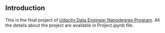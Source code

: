 ## Introduction
This is the final project of [Udacity Data Engineer Nanodegree Program](https://www.udacity.com/course/data-engineer-nanodegree--nd027). All the details about the project are available in Project.ipynb file.

